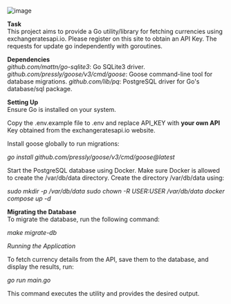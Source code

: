 ![image](https://github.com/gauss2302/task_plata/assets/144123738/249942e5-b7f8-4985-b055-585c4ed8b05e)


**Task** <br />
This project aims to provide a Go utility/library for fetching currencies using exchangeratesapi.io. Please register on this site to obtain an API Key.
The requests for update go independently with goroutines.

**Dependencies** <br />
_github.com/mattn/go-sqlite3_: Go SQLite3 driver.
_github.com/pressly/goose/v3/cmd/goose_: Goose command-line tool for database migrations.
_github.com/lib/pq_: PostgreSQL driver for Go's database/sql package.

**Setting Up** <br />
Ensure Go is installed on your system.

Copy the .env.example file to .env and replace API_KEY with **your own API** Key obtained from the exchangeratesapi.io website.

Install goose globally to run migrations:

_go install github.com/pressly/goose/v3/cmd/goose@latest_

Start the PostgreSQL database using Docker. Make sure Docker is allowed to create the /var/db/data directory. Create the directory /var/db/data using:

_sudo mkdir -p /var/db/data
sudo chown -R $USER:$USER /var/db/data
docker compose up -d_

**Migrating the Database** <br />
To migrate the database, run the following command:

_make migrate-db_

_Running the Application_

To fetch currency details from the API, save them to the database, and display the results, run:

_go run main.go_

This command executes the utility and provides the desired output.
